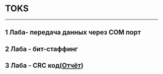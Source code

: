 # TOKS
---
1 Лаба- передача данных через COM порт
---
2 Лаба - бит-стаффинг
---
3 Лаба - CRC код([Отчёт](https://github.com/pflxxxmo/TOKS/blob/main/TOKS_2.docx))
---
